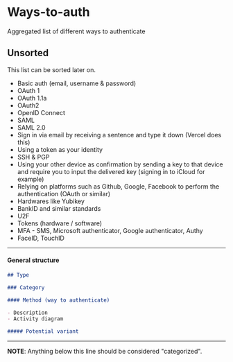 # Ways-to-auth
Aggregated list of different ways to authenticate

## Unsorted

This list can be sorted later on.

- Basic auth (email, username & password)
- OAuth 1
- OAuth 1.1a
- OAuth2
- OpenID Connect
- SAML
- SAML 2.0
- Sign in via email by receiving a sentence and type it down (Vercel does this)
- Using a token as your identity
- SSH & PGP
- Using your other device as confirmation by sending a key to that device and require you to input the delivered key (signing in to iCloud for example)
- Relying on platforms such as Github, Google, Facebook to perform the authentication (OAuth or similar)
- Hardwares like Yubikey
- BankID and similar standards
- U2F
- Tokens (hardware / software)
- MFA - SMS, Microsoft authenticator, Google authenticator, Authy
- FaceID, TouchID


---

#### General structure

```markdown
## Type

### Category

#### Method (way to authenticate)

- Description
- Activity diagram

##### Potential variant
```

---

**NOTE**: Anything below this line should be considered "categorized".
